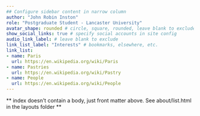 ```yaml
---
## Configure sidebar content in narrow column
author: "John Robin Inston"
role: "Postgraduate Student - Lancaster University"
avatar_shape: rounded # circle, square, rounded, leave blank to exclude
show_social_links: true # specify social accounts in site config
audio_link_label: # leave blank to exclude
link_list_label: "Interests" # bookmarks, elsewhere, etc.
link_list:
- name: Paris
  url: https://en.wikipedia.org/wiki/Paris
- name: Pastries
  url: https://en.wikipedia.org/wiki/Pastry
- name: People
  url: https://en.wikipedia.org/wiki/People
---
```


** index doesn't contain a body, just front matter above.
See about/list.html in the layouts folder **